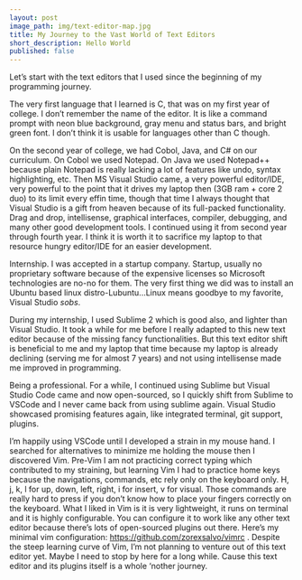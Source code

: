 ```yaml
---
layout: post
image_path: img/text-editor-map.jpg
title: My Journey to the Vast World of Text Editors
short_description: Hello World
published: false
---
```

Let’s start with the text editors that I used since the beginning of my programming journey.

The very first language that I learned is C, that was on my first year of college. I don’t
remember the name of the editor. It is like a command prompt with neon blue background, gray
menu and status bars, and bright green font. I don’t think it is usable for languages other
than C though.

On the second year of college, we had Cobol, Java, and C# on our curriculum. On Cobol we
used Notepad. On Java we used Notepad++ because plain Notepad is really lacking a lot of
features like undo, syntax highlighting, etc. Then MS Visual Studio came, a very powerful
editor/IDE, very powerful to the point that it drives my laptop then (3GB ram + core 2 duo)
to its limit every effin time, though that time I always thought that Visual Studio is a gift
from heaven because of its full-packed functionality. Drag and drop, intellisense, graphical
interfaces, compiler, debugging, and many other good development tools. I continued using it
from second year through fourth year. I think it is worth it to sacrifice my laptop to that
resource hungry editor/IDE for an easier development.

Internship. I was accepted in a startup company. Startup, usually no proprietary software because
of the expensive licenses so Microsoft technologies are no-no for them. The very first thing we
did was to install an Ubuntu based linux distro-Lubuntu...Linux means goodbye to my favorite,
Visual Studio *sobs*.

During my internship, I used Sublime 2 which is good also, and lighter than Visual Studio.
It took a while for me before I really adapted to this new text editor because of the missing
fancy functionalities. But this text editor shift is beneficial to me and my laptop that time
because my laptop is already declining (serving me for almost 7 years) and not using intellisense
made me improved in programming.

Being a professional. For a while, I continued using Sublime but Visual Studio Code came and now
open-sourced, so I quickly shift from Sublime to VSCode and I never came back from using sublime
again. Visual Studio showcased promising features again, like integrated terminal, git support, plugins.

I’m happily using VSCode until I developed a strain in my mouse hand. I searched for alternatives to
minimize me holding the mouse then I discovered Vim. Pre-Vim I am not practicing correct typing which
contributed to my straining, but learning Vim I had to practice home keys because the navigations, commands,
etc rely only on the keyboard only. H, j, k, l for up, down, left, right, i for insert, v for visual.
Those commands are really hard to press if you don’t know how to place your fingers correctly on the keyboard.
What I liked in Vim is it is very lightweight, it runs on terminal and it is highly configurable. You
can configure it to work like any other text editor because there’s lots of open-sourced plugins out
there. Here’s my minimal vim configuration: https://github.com/zorexsalvo/vimrc . Despite the steep
learning curve of Vim, I’m not planning to venture out of this text editor yet. Maybe I need to stop
by here for a long while. Cause this text editor and its plugins itself is a whole ‘nother journey.

